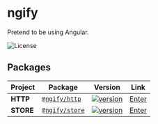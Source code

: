 # ngify

Pretend to be using Angular.

![License](https://img.shields.io/badge/License-MIT-blue.svg)

## Packages

| Project | Package | Version | Link |
| ------- | ------- | ------- | ---- |
| **HTTP** | [`@ngify/http`](https://www.npmjs.com/package/@ngify/http) | [![version](https://img.shields.io/npm/v/@ngify/http/latest.svg)](https://www.npmjs.com/package/@ngify/http) | [Enter](./packages/http)
| **STORE** | [`@ngify/store`](https://www.npmjs.com/package/@ngify/store) | [![version](https://img.shields.io/npm/v/@ngify/store/latest.svg)](https://www.npmjs.com/package/@ngify/store) | [Enter](./packages/store)
